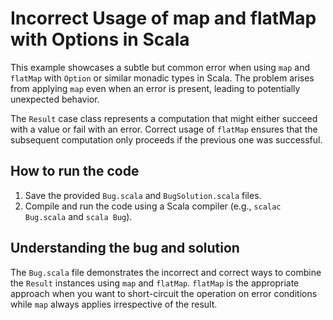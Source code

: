 # Incorrect Usage of map and flatMap with Options in Scala

This example showcases a subtle but common error when using `map` and `flatMap` with `Option` or similar monadic types in Scala. The problem arises from applying `map` even when an error is present, leading to potentially unexpected behavior.

The `Result` case class represents a computation that might either succeed with a value or fail with an error. Correct usage of `flatMap` ensures that the subsequent computation only proceeds if the previous one was successful.

## How to run the code

1. Save the provided `Bug.scala` and `BugSolution.scala` files.
2. Compile and run the code using a Scala compiler (e.g., `scalac Bug.scala` and `scala Bug`).

## Understanding the bug and solution

The `Bug.scala` file demonstrates the incorrect and correct ways to combine the `Result` instances using `map` and `flatMap`. `flatMap` is the appropriate approach when you want to short-circuit the operation on error conditions while `map` always applies irrespective of the result.